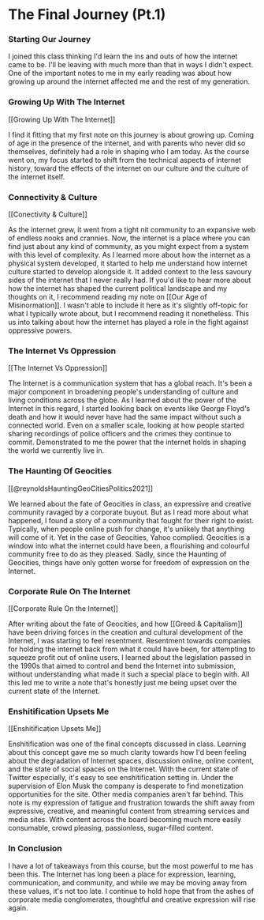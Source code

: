 # The Final Journey (Pt.1)

### Starting Our Journey
I joined this class thinking I'd learn the ins and outs of how the internet came to be. I'll be leaving with much more than that in ways I didn't expect. One of the important notes to me in my early reading was about how growing up around the internet affected me and the rest of my generation.


### Growing Up With The Internet
[[Growing Up With The Internet]]

I find it fitting that my first note on this journey is about growing up. Coming of age in the presence of the internet, and with parents who never did so themselves, definitely had a role in shaping who I am today. As the course went on, my focus started to shift from the technical aspects of internet history, toward the effects of the internet on our culture and the culture of the internet itself.

### Connectivity & Culture
[[Conectivity & Culture]]

As the internet grew, it went from a tight nit community to an expansive web of endless nooks and crannies. Now, the internet is a place where you can find just about any kind of community, as you might expect from a system with this level of complexity. As I learned more about how the internet as a physical system developed, it started to help me understand how internet culture started to develop alongside it. It added context to the less savoury sides of the internet that I never really had. If you'd like to hear more about how the internet has shaped the current political landscape and my thoughts on it, I recommend reading my note on [[Our Age of Misinormation]].  I wasn't able to include it here as it's slightly off-topic for what I typically wrote about, but I recommend reading it nonetheless. This us into talking about how the internet has played a role in the fight against oppressive powers.

### The Internet Vs Oppression
[[The Internet Vs Oppression]]

The Internet is a communication system that has a global reach. It's been a major component in broadening people's understanding of culture and living conditions across the globe. As I learned about the power of the Internet in this regard, I started looking back on events like George Floyd's death and how it would never have had the same impact without such a connected world. Even on a smaller scale, looking at how people started sharing recordings of police officers and the crimes they continue to commit. Demonstrated to me the power that the internet holds in shaping the world we currently live in.

### The Haunting Of Geocities
[[@reynoldsHauntingGeoCitiesPolitics2021]]

We learned about the fate of Geocities in class, an expressive and creative community ravaged by a corporate buyout. But as I read more about what happened, I found a story of a community that fought for their right to exist. Typically, when people online push for change, it's unlikely that anything will come of it. Yet in the case of Geocities, Yahoo complied. Geocities is a window into what the internet could have been, a flourishing and colourful community free to do as they pleased. Sadly, since the Haunting of Geocities, things have only gotten worse for freedom of expression on the Internet.

### Corporate Rule On The Internet
[[Corporate Rule On the Internet]]

After writing about the fate of Geocities, and how [[Greed & Capitalism]] have been driving forces in the creation and cultural development of the Internet, I was starting to feel resentment. Resentment towards companies for holding the internet back from what it could have been, for attempting to squeeze profit out of online users. I learned about the legislation passed in the 1990s that aimed to control and bend the Internet into submission, without understanding what made it such a special place to begin with. All this led me to write a note that's honestly just me being upset over the current state of the Internet.

### Enshitification Upsets Me
[[Enshitification Upsets Me]]

Enshitification was one of the final concepts discussed in class. Learning about this concept gave me so much clarity towards how I'd been feeling about the degradation of Internet spaces, discussion online, online content, and the state of social spaces on the Internet. With the current state of Twitter especially, it's easy to see enshitification setting in. Under the supervision of Elon Musk the company is desperate to find monetization opportunities for the site. Other media companies aren't far behind. This note is my expression of fatigue and frustration towards the shift away from expressive, creative, and meaningful content from streaming services and media sites. With content across the board becoming much more easily consumable, crowd pleasing, passionless, sugar-filled content.

### In Conclusion
I have a lot of takeaways from this course, but the most powerful to me has been this. The Internet has long been a place for expression, learning, communication, and community, and while we may be moving away from these values, it's not too late. I continue to hold hope that from the ashes of corporate media conglomerates, thoughtful and creative expression will rise again.